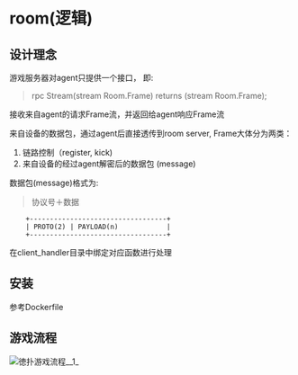 # room(逻辑)

## 设计理念
游戏服务器对agent只提供一个接口， 即:

> rpc Stream(stream Room.Frame) returns (stream Room.Frame);

接收来自agent的请求Frame流，并返回给agent响应Frame流

来自设备的数据包，通过agent后直接透传到room server, Frame大体分为两类：  

1. 链路控制（register, kick)     
2. 来自设备的经过agent解密后的数据包 (message)       

数据包(message)格式为:      

> 协议号＋数据

        +----------------------------------+     
        | PROTO(2) | PAYLOAD(n)            |     
        +----------------------------------+     

在client_handler目录中绑定对应函数进行处理

## 安装
参考Dockerfile

## 游戏流程
![徳扑游戏流程__1_](http://gitlab.airdroid.com/chess/chess/uploads/d4850d230156495b895108b30b4f2851/徳扑游戏流程__1_.png)

